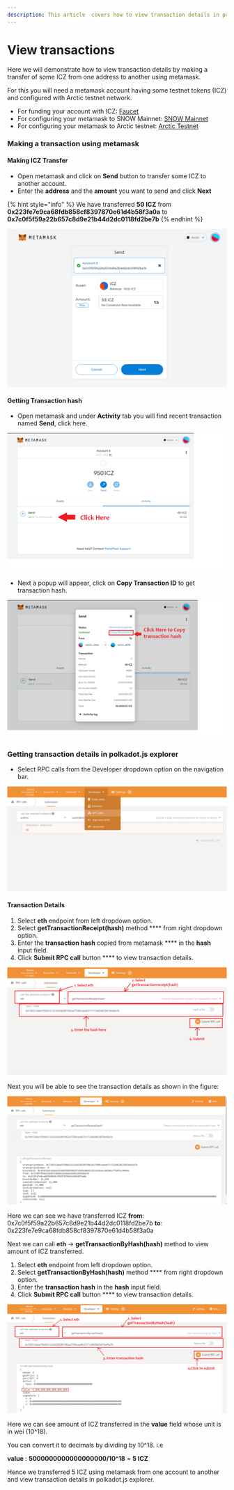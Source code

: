 ```yaml
---
description: This article  covers how to view transaction details in polkadot.js explorer
---
```


# View transactions

Here we will demonstrate how to view transaction details by making a transfer of some ICZ from one address to another using metamask.

For this you will need a metamask account having some testnet tokens (ICZ) and configured with Arctic testnet network.

* For funding your account with ICZ: [Faucet](../../build/faucet/)
* For configuring your metamask to SNOW Mainnet: [SNOW Mainnet](../../build/network-endpoints.md#snow-network)
* For configuring your metamask to Arctic testnet: [Arctic Testnet](../../build/network-endpoints.md#arctic-testnet)

### Making a transaction using metamask

#### Making ICZ Transfer

* Open metamask and click on **Send** button to transfer some ICZ to another account.
* Enter the **address** and the **amount** you want to send and click **Next**

{% hint style="info" %}
We have transferred **50 ICZ** from **0x223fe7e9ca68fdb858cf8397870e61d4b58f3a0a** to  **0x7c0f5f59a22b657c8d9e21b44d2dc0118fd2be7b**
{% endhint %}

![](<../../.gitbook/assets/image (2) (2).png>)

#### Getting Transaction hash

* Open metamask and under **Activity** tab you will find recent transaction named **Send**, click here.

![](../../.gitbook/assets/meta1.png)

* Next a popup will appear, click on **Copy Transaction ID** to get transaction hash.

![](../../.gitbook/assets/meta2.png)

### Getting transaction details in polkadot.js explorer

* Select RPC calls from the Developer dropdown option on the navigation bar.

![](<../../.gitbook/assets/image (6) (1).png>)

#### Transaction Details

1. Select **eth** endpoint from left dropdown option.
2. Select **getTransactionReceipt(hash)** method **** from right dropdown option.
3. Enter the **transaction hash** copied from metamask **** in the **hash** input field.
4. Click **Submit RPC call** button **** to view transaction details.

![](../../.gitbook/assets/ethRpc1.png)

Next you will be able to see the transaction details as shown in the figure:

![](<../../.gitbook/assets/image (4) (1).png>)

Here we can see we have transferred ICZ                                                                                              **from**: 0x7c0f5f59a22b657c8d9e21b44d2dc0118fd2be7b                                                                     **to**: 0x223fe7e9ca68fdb858cf8397870e61d4b58f3a0a

Next we can call **eth** -> **getTransactionByHash(hash)** method  to view amount of ICZ transferred.

1. Select **eth** endpoint from left dropdown option.
2. Select **getTransactionByHash(hash)** method **** from right dropdown option.
3. Enter the **transaction hash** in the **hash** input field.
4. Click **Submit RPC call** button **** to view transaction details.



![](../../.gitbook/assets/polkadot1.png)

Here we can see amount of ICZ transferred in the **value** field whose unit is in wei (10^18).

You can convert it to decimals by dividing by 10^18. i.e

**value** : **5000000000000000000/10^18** = **5 ICZ**

Hence we transferred 5 ICZ using metamask from one account to another and view transaction details in polkadot.js explorer.
